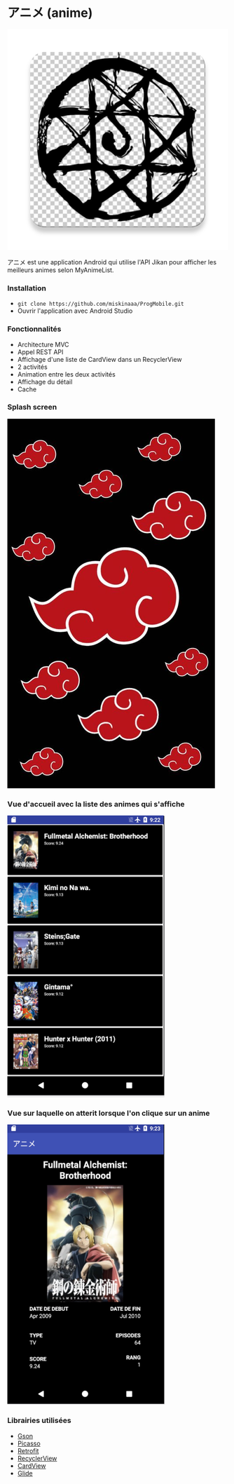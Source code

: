 # アニメ (anime) 

![alt text](https://github.com/miskinaaa/ProgMobile/blob/develop/app/src/main/mon_icon-web.png) 

アニメ est une application Android qui utilise l'API Jikan pour afficher les meilleurs animes selon MyAnimeList.

### Installation
* ``` git clone https://github.com/miskinaaa/ProgMobile.git ```
* Ouvrir l'application avec Android Studio

### Fonctionnalités
* Architecture MVC
* Appel REST API
* Affichage d'une liste de CardView dans un RecyclerView 
* 2 activités
* Animation entre les deux activités
* Affichage du détail
* Cache

### Splash screen
![alt text](https://github.com/miskinaaa/ProgMobile/blob/develop/splash.jpg) 

### Vue d'accueil avec la liste des animes qui s'affiche
![alt text](https://github.com/miskinaaa/ProgMobile/blob/develop/acceuil_screen.PNG) 

### Vue sur laquelle on atterit lorsque l'on clique sur un anime
![alt text](https://github.com/miskinaaa/ProgMobile/blob/develop/detail_screen.PNG)

### Librairies utilisées

* <a href="https://github.com/google/gson">Gson</a>
* <a href="https://square.github.io/picasso/">Picasso</a>
* <a href="https://github.com/square/retrofit">Retrofit</a>
* <a href="https://developer.android.com/guide/topics/ui/layout/recyclerview">RecyclerView</a>
* <a href="https://developer.android.com/reference/android/support/v7/widget/CardView">CardView</a>
* <a href="https://github.com/bumptech/glide">Glide</a>



